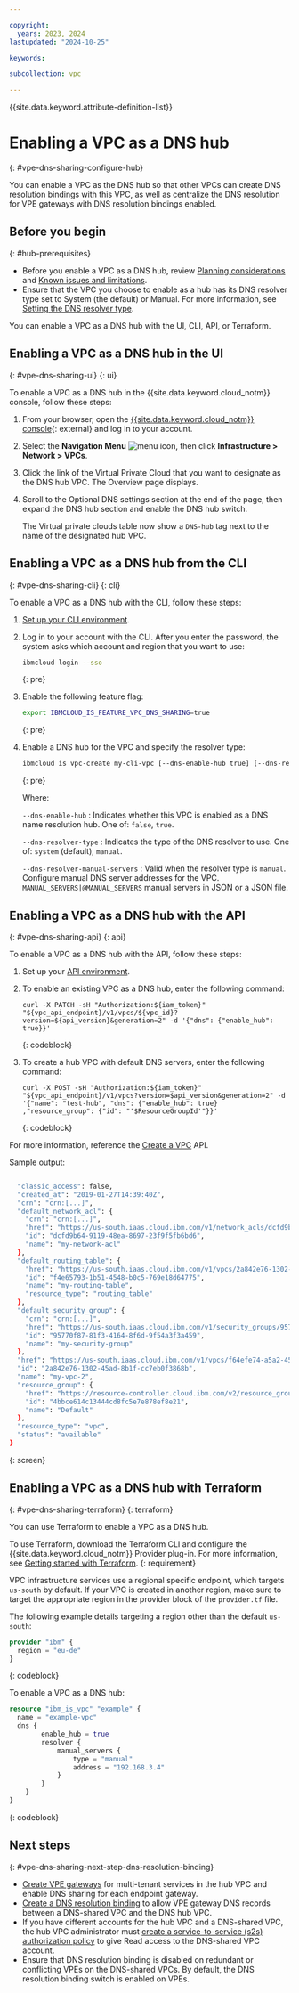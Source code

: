 ```yaml
---

copyright:
  years: 2023, 2024
lastupdated: "2024-10-25"

keywords:

subcollection: vpc

---
```


{{site.data.keyword.attribute-definition-list}}

# Enabling a VPC as a DNS hub
{: #vpe-dns-sharing-configure-hub}

You can enable a VPC as the DNS hub so that other VPCs can create DNS resolution bindings with this VPC, as well as centralize the DNS resolution for VPE gateways with DNS resolution bindings enabled.

## Before you begin
{: #hub-prerequisites}

* Before you enable a VPC as a DNS hub, review [Planning considerations](/docs/vpc?topic=vpc-vpe-dns-sharing-planning-considerations) and [Known issues and limitations](/docs/vpc?topic=vpc-vpe-dns-sharing-limitations).
* Ensure that the VPC you choose to enable as a hub has its DNS resolver type set to System (the default) or Manual. For more information, see [Setting the DNS resolver type](/docs/vpc?topic=vpc-configure-dns-resolver&interface=ui).

You can enable a VPC as a DNS hub with the UI, CLI, API, or Terraform.

## Enabling a VPC as a DNS hub in the UI
{: #vpe-dns-sharing-ui}
{: ui}

To enable a VPC as a DNS hub in the {{site.data.keyword.cloud_notm}} console, follow these steps:

1. From your browser, open the [{{site.data.keyword.cloud_notm}} console](/login){: external} and log in to your account.
1. Select the **Navigation Menu** ![menu icon](../../icons/icon_hamburger.svg), then click  **Infrastructure > Network > VPCs**.
1. Click the link of the Virtual Private Cloud that you want to designate as the DNS hub VPC. The Overview page displays.
1. Scroll to the Optional DNS settings section at the end of the page, then expand the DNS hub section and enable the DNS hub switch.

   The Virtual private clouds table now show a `DNS-hub` tag next to the name of the designated hub VPC.

## Enabling a VPC as a DNS hub from the CLI
{: #vpe-dns-sharing-cli}
{: cli}

To enable a VPC as a DNS hub with the CLI, follow these steps:

1. [Set up your CLI environment](/docs/vpc?topic=vpc-set-up-environment&interface=cli).
1. Log in to your account with the CLI. After you enter the password, the system asks which account and region that you want to use:

    ```sh
    ibmcloud login --sso
    ```
    {: pre}

1. Enable the following feature flag:

   ```sh
   export IBMCLOUD_IS_FEATURE_VPC_DNS_SHARING=true
   ```
   {: pre}

1. Enable a DNS hub for the VPC and specify the resolver type:

   ```bash
   ibmcloud is vpc-create my-cli-vpc [--dns-enable-hub true] [--dns-resolver-type manual] [--dns-resolver-manual-servers  MANUAL_SERVERS | @MANUAL_SERVERS]
   ```
   {: pre}

   Where:

   `--dns-enable-hub`
   :    Indicates whether this VPC is enabled as a DNS name resolution hub. One of: `false`, `true`.

   `--dns-resolver-type`
   :    Indicates the type of the DNS resolver to use. One of: `system` (default), `manual`.

   `--dns-resolver-manual-servers`
   :    Valid when the resolver type is `manual`. Configure manual DNS server addresses for the VPC. `MANUAL_SERVERS|@MANUAL_SERVERS` manual servers in JSON or a JSON file.

## Enabling a VPC as a DNS hub with the API
{: #vpe-dns-sharing-api}
{: api}

To enable a VPC as a DNS hub with the API, follow these steps:

1. Set up your [API environment](/docs/vpc?topic=vpc-set-up-environment#api-prerequisites-setup).
1. To enable an existing VPC as a DNS hub, enter the following command:

   ```curl
   curl -X PATCH -sH "Authorization:${iam_token}" "${vpc_api_endpoint}/v1/vpcs/${vpc_id}?version=${api_version}&generation=2" -d '{"dns": {"enable_hub": true}}'
   ```
   {: codeblock}

1. To create a hub VPC with default DNS servers, enter the following command:

   ```curl
   curl -X POST -sH "Authorization:${iam_token}" "${vpc_api_endpoint}/v1/vpcs?version=$api_version&generation=2" -d '{"name": "test-hub", "dns": {"enable_hub": true} ,"resource_group": {"id": "'$ResourceGroupId'"}}'
   ```
   {: codeblock}

For more information, reference the [Create a VPC](/apidocs/vpc-beta#create-vpc) API.

Sample output:

```sh

  "classic_access": false,
  "created_at": "2019-01-27T14:39:40Z",
  "crn": "crn:[...]",
  "default_network_acl": {
    "crn": "crn:[...]",
    "href": "https://us-south.iaas.cloud.ibm.com/v1/network_acls/dcfd9b64-9119-48ea-8697-23f9f5fb6bd6",
    "id": "dcfd9b64-9119-48ea-8697-23f9f5fb6bd6",
    "name": "my-network-acl"
  },
  "default_routing_table": {
    "href": "https://us-south.iaas.cloud.ibm.com/v1/vpcs/2a842e76-1302-45ad-8b1f-cc7eb0f3868b/routing_tables/f4e65793-1b51-4548-b0c5-769e18d64775",
    "id": "f4e65793-1b51-4548-b0c5-769e18d64775",
    "name": "my-routing-table",
    "resource_type": "routing_table"
  },
  "default_security_group": {
    "crn": "crn:[...]",
    "href": "https://us-south.iaas.cloud.ibm.com/v1/security_groups/95770f87-81f3-4164-8f6d-9f54a3f3a459",
    "id": "95770f87-81f3-4164-8f6d-9f54a3f3a459",
    "name": "my-security-group"
  },
  "href": "https://us-south.iaas.cloud.ibm.com/v1/vpcs/f64efe74-a5a2-45c7-b37d-5071d2dd6339",
  "id": "2a842e76-1302-45ad-8b1f-cc7eb0f3868b",
  "name": "my-vpc-2",
  "resource_group": {
    "href": "https://resource-controller.cloud.ibm.com/v2/resource_groups/4bbce614c13444cd8fc5e7e878ef8e21",
    "id": "4bbce614c13444cd8fc5e7e878ef8e21",
    "name": "Default"
  },
  "resource_type": "vpc",
  "status": "available"
}
```
{: screen}

## Enabling a VPC as a DNS hub with Terraform
{: #vpe-dns-sharing-terraform}
{: terraform}

You can use Terraform to enable a VPC as a DNS hub.

To use Terraform, download the Terraform CLI and configure the {{site.data.keyword.cloud_notm}} Provider plug-in. For more information, see [Getting started with Terraform](/docs/ibm-cloud-provider-for-terraform?topic=ibm-cloud-provider-for-terraform-getting-started).
{: requirement}

VPC infrastructure services use a regional specific endpoint, which targets `us-south` by default. If your VPC is created in another region, make sure to target the appropriate region in the provider block of the `provider.tf` file.

The following example details targeting a region other than the default `us-south`:

```terraform
provider "ibm" {
  region = "eu-de"
}
```
{: codeblock}

To enable a VPC as a DNS hub:

```terraform
resource "ibm_is_vpc" "example" {
  name = "example-vpc"
  dns {
		enable_hub = true
		resolver {
			manual_servers {
				type = "manual"
				address = "192.168.3.4"
			}
		}
	}
}
```
{: codeblock}

## Next steps
{: #vpe-dns-sharing-next-step-dns-resolution-binding}

* [Create VPE gateways](/docs/vpc?topic=vpc-ordering-endpoint-gateway) for multi-tenant services in the hub VPC and enable DNS sharing for each endpoint gateway.
* [Create a DNS resolution binding](/docs/vpc?topic=vpc-vpe-dns-sharing-resolution-bindings) to allow VPE gateway DNS records between a DNS-shared VPC and the DNS hub VPC.
* If you have different accounts for the hub VPC and a DNS-shared VPC, the hub VPC administrator must [create a service-to-service (s2s) authorization policy](/docs/vpc?topic=vpc-vpe-dns-sharing-s2s-auth) to give Read access to the DNS-shared VPC account.
* Ensure that DNS resolution binding is disabled on redundant or conflicting VPEs on the DNS-shared VPCs. By default, the DNS resolution binding switch is enabled on VPEs.
